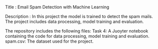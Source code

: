 Title : Email Spam Detection with Machine Learning

Description : In this project the model is trained to detect the spam mails. The project includes data processing, model training and evaluation.

The repository includes the following files:
Task 4: A Juoyter notebook containing the code for data processing, model training and evaluation.
spam.csv: The dataset used for the project.
